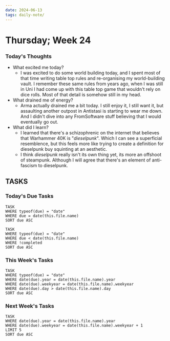 ```yaml
---
date: 2024-06-13
tags: daily-note/
---
```


#  Thursday; Week  24



### Today's Thoughts

- What excited me today? 
	- I was excited to do some world building today, and I spent most of that time writing table top rules and re-organising my world-building vault. I remember these same rules from years ago, when I was still in Uni I had come up with this table top game that wouldn't rely on dice rolls. Most of that detail is somehow still in my head. 
- What drained me of energy? 
	- Arma actually drained me a bit today. I still enjoy it, I still want it, but assaulting another outpost in Antistasi is starting to wear me down. And I didn't dive into any FromSoftware stuff believing that I would eventually go out. 
- What did I learn?
	- I learned that there's a schizophrenic on the internet that believes that Warhammer 40K is "_dieselpunk_". Which I can see a superficial resemblence, but this feels more like trying to create a definition for dieselpunk buy squinting at an aesthetic. 
	- I think _dieselpunk_ really isn't its own thing yet, its more an offshoot of steampunk. Although I will agree that there's an element of anti-fascism to dieselpunk.


## TASKS



### Today's Due Tasks
```dataview
TASK 
WHERE typeof(due) = "date"
WHERE due = date(this.file.name)
SORT due ASC
```
```dataview
TASK 
WHERE typeof(due) = "date"
WHERE due < date(this.file.name)
WHERE !completed
SORT due ASC
```

### This Week's Tasks
```dataview
TASK 
WHERE typeof(due) = "date"
WHERE date(due).year = date(this.file.name).year
WHERE date(due).weekyear = date(this.file.name).weekyear
WHERE date(due).day > date(this.file.name).day
SORT due ASC
```

### Next Week's Tasks
```dataview
TASK 
WHERE date(due).year = date(this.file.name).year
WHERE date(due).weekyear = date(this.file.name).weekyear + 1
LIMIT 5
SORT due ASC
```